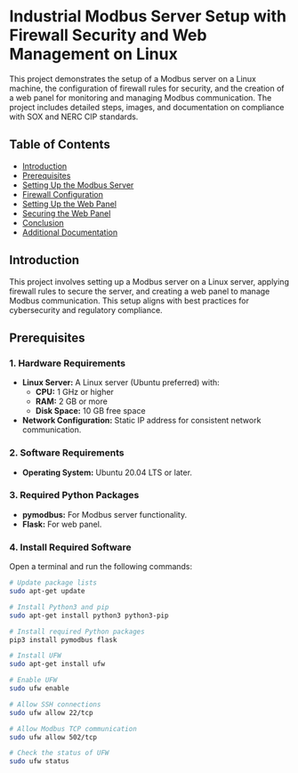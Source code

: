 # Industrial Modbus Server Setup with Firewall Security and Web Management on Linux

This project demonstrates the setup of a Modbus server on a Linux machine, the configuration of firewall rules for security, and the creation of a web panel for monitoring and managing Modbus communication. The project includes detailed steps, images, and documentation on compliance with SOX and NERC CIP standards.

## Table of Contents
- [Introduction](#introduction)
- [Prerequisites](#prerequisites)
- [Setting Up the Modbus Server](#setting-up-the-modbus-server)
- [Firewall Configuration](#firewall-configuration)
- [Setting Up the Web Panel](#setting-up-the-web-panel)
- [Securing the Web Panel](#securing-the-web-panel)
- [Conclusion](#conclusion)
- [Additional Documentation](#additional-documentation)

## Introduction
This project involves setting up a Modbus server on a Linux server, applying firewall rules to secure the server, and creating a web panel to manage Modbus communication. This setup aligns with best practices for cybersecurity and regulatory compliance.

## Prerequisites

### 1. Hardware Requirements
- **Linux Server:** A Linux server (Ubuntu preferred) with:
  - **CPU:** 1 GHz or higher
  - **RAM:** 2 GB or more
  - **Disk Space:** 10 GB free space
- **Network Configuration:** Static IP address for consistent network communication.

### 2. Software Requirements
- **Operating System:** Ubuntu 20.04 LTS or later.

### 3. Required Python Packages
- **pymodbus:** For Modbus server functionality.
- **Flask:** For web panel.

### 4. Install Required Software
Open a terminal and run the following commands:

```bash
# Update package lists
sudo apt-get update

# Install Python3 and pip
sudo apt-get install python3 python3-pip

# Install required Python packages
pip3 install pymodbus flask

# Install UFW
sudo apt-get install ufw

# Enable UFW
sudo ufw enable

# Allow SSH connections
sudo ufw allow 22/tcp

# Allow Modbus TCP communication
sudo ufw allow 502/tcp

# Check the status of UFW
sudo ufw status

